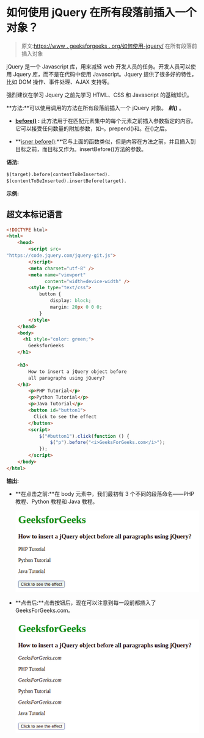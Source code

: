 # 如何使用 jQuery 在所有段落前插入一个对象？

> 原文:[https://www . geeksforgeeks . org/如何使用-jquery/](https://www.geeksforgeeks.org/how-to-insert-an-object-before-all-paragraphs-using-jquery/) 在所有段落前插入对象

jQuery 是一个 Javascript 库，用来减轻 web 开发人员的任务。开发人员可以使用 Jquery 库，而不是在代码中使用 Javascript。Jquery 提供了很多好的特性，比如 DOM 操作、事件处理、AJAX 支持等。

强烈建议在学习 Jquery 之前先学习 HTML、CSS 和 Javascript 的基础知识。

**方法:**可以使用调用的方法在所有段落前插入一个 jQuery 对象。 ***前()*** 。

*   **[before()](https://www.geeksforgeeks.org/jquery-before-method/) :** 此方法用于在匹配元素集中的每个元素之前插入参数指定的内容。它可以接受任何数量的附加参数，如–。prepend()和。在()之后。

*   **[isner before()](https://www.geeksforgeeks.org/jquery-insertbefore-with-examples/):**它与上面的函数类似，但是内容在方法之前，并且插入到目标之前，而目标又作为。insertBefore()方法的参数。

**语法:**

```html
$(target).before(contentToBeInserted).
$(contentToBeInserted).insertBefore(target).
```

**示例:**

## 超文本标记语言

```html
<!DOCTYPE html>
<html>
    <head>
        <script src=
"https://code.jquery.com/jquery-git.js">
        </script>
        <meta charset="utf-8" />
        <meta name="viewport" 
              content="width=device-width" />
        <style type="text/css">
            button {
                display: block;
                margin: 20px 0 0 0;
            }
        </style>
    </head>
    <body>
      <h1 style="color: green;">
        GeeksforGeeks
    </h1>

    <h3>
        How to insert a jQuery object before
        all paragraphs using jQuery?
    </h3>
        <p>PHP Tutorial</p>
        <p>Python Tutorial</p>
        <p>Java Tutorial</p>
        <button id="button1">
          Click to see the effect
        </button>
        <script>
            $("#button1").click(function () {
                $("p").before("<i>GeeksForGeeks.com</i>");
            });
        </script>
    </body>
</html>
```

**输出:**

*   **在点击之前:**在 body 元素中，我们最初有 3 个不同的段落命名——PHP 教程、Python 教程和 Java 教程。

    ![](img/fd2e3d359bf260870d8289912e01bc2f.png)

*   **点击后:**点击按钮后，现在可以注意到每一段前都插入了 GeeksForGeeks.com。

    ![](img/4af78fd6cd2a043cbc46d7c8cdb3dd13.png)